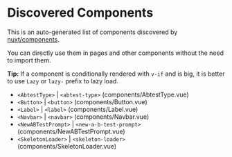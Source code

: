 # Discovered Components

This is an auto-generated list of components discovered by [nuxt/components](https://github.com/nuxt/components).

You can directly use them in pages and other components without the need to import them.

**Tip:** If a component is conditionally rendered with `v-if` and is big, it is better to use `Lazy` or `lazy-` prefix to lazy load.

- `<AbtestType>` | `<abtest-type>` (components/AbtestType.vue)
- `<Button>` | `<button>` (components/Button.vue)
- `<Label>` | `<label>` (components/Label.vue)
- `<Navbar>` | `<navbar>` (components/Navbar.vue)
- `<NewABTestPrompt>` | `<new-a-b-test-prompt>` (components/NewABTestPrompt.vue)
- `<SkeletonLoader>` | `<skeleton-loader>` (components/SkeletonLoader.vue)
